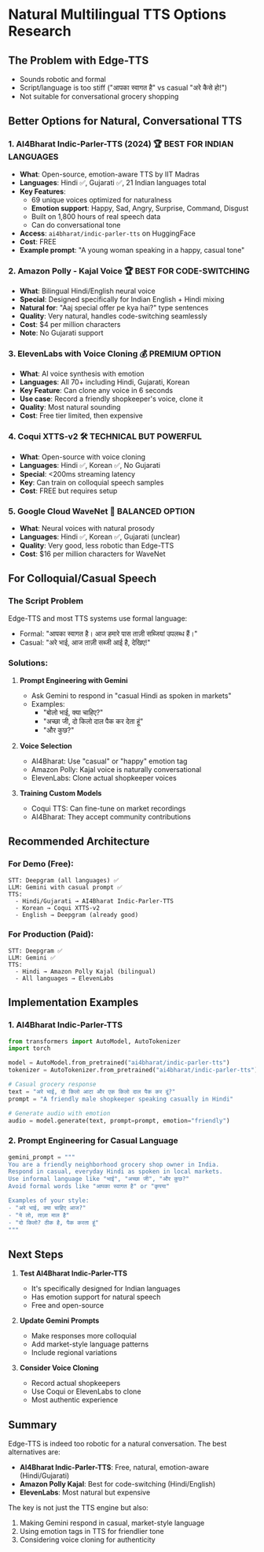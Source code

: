 # Natural Multilingual TTS Options Research

## The Problem with Edge-TTS
- Sounds robotic and formal
- Script/language is too stiff ("आपका स्वागत है" vs casual "अरे कैसे हो!")
- Not suitable for conversational grocery shopping

## Better Options for Natural, Conversational TTS

### 1. **AI4Bharat Indic-Parler-TTS** (2024) 🏆 BEST FOR INDIAN LANGUAGES
- **What**: Open-source, emotion-aware TTS by IIT Madras
- **Languages**: Hindi ✅, Gujarati ✅, 21 Indian languages total
- **Key Features**:
  - 69 unique voices optimized for naturalness
  - **Emotion support**: Happy, Sad, Angry, Surprise, Command, Disgust
  - Built on 1,800 hours of real speech data
  - Can do conversational tone
- **Access**: `ai4bharat/indic-parler-tts` on HuggingFace
- **Cost**: FREE
- **Example prompt**: "A young woman speaking in a happy, casual tone"

### 2. **Amazon Polly - Kajal Voice** 🏆 BEST FOR CODE-SWITCHING
- **What**: Bilingual Hindi/English neural voice
- **Special**: Designed specifically for Indian English + Hindi mixing
- **Natural for**: "Aaj special offer pe kya hai?" type sentences
- **Quality**: Very natural, handles code-switching seamlessly
- **Cost**: $4 per million characters
- **Note**: No Gujarati support

### 3. **ElevenLabs with Voice Cloning** 💰 PREMIUM OPTION
- **What**: AI voice synthesis with emotion
- **Languages**: All 70+ including Hindi, Gujarati, Korean
- **Key Feature**: Can clone any voice in 6 seconds
- **Use case**: Record a friendly shopkeeper's voice, clone it
- **Quality**: Most natural sounding
- **Cost**: Free tier limited, then expensive

### 4. **Coqui XTTS-v2** 🛠️ TECHNICAL BUT POWERFUL
- **What**: Open-source with voice cloning
- **Languages**: Hindi ✅, Korean ✅, No Gujarati
- **Special**: <200ms streaming latency
- **Key**: Can train on colloquial speech samples
- **Cost**: FREE but requires setup

### 5. **Google Cloud WaveNet** 🎯 BALANCED OPTION
- **What**: Neural voices with natural prosody
- **Languages**: Hindi ✅, Korean ✅, Gujarati (unclear)
- **Quality**: Very good, less robotic than Edge-TTS
- **Cost**: $16 per million characters for WaveNet

## For Colloquial/Casual Speech

### The Script Problem
Edge-TTS and most TTS systems use formal language:
- Formal: "आपका स्वागत है। आज हमारे पास ताज़ी सब्जियां उपलब्ध हैं।"
- Casual: "अरे भाई, आज ताज़ी सब्जी आई है, देखिए!"

### Solutions:

1. **Prompt Engineering with Gemini**
   - Ask Gemini to respond in "casual Hindi as spoken in markets"
   - Examples:
     - "बोलो भाई, क्या चाहिए?"
     - "अच्छा जी, दो किलो दाल पैक कर देता हूं"
     - "और कुछ?"

2. **Voice Selection**
   - AI4Bharat: Use "casual" or "happy" emotion tag
   - Amazon Polly: Kajal voice is naturally conversational
   - ElevenLabs: Clone actual shopkeeper voices

3. **Training Custom Models**
   - Coqui TTS: Can fine-tune on market recordings
   - AI4Bharat: They accept community contributions

## Recommended Architecture

### For Demo (Free):
```
STT: Deepgram (all languages) ✅
LLM: Gemini with casual prompt ✅
TTS: 
  - Hindi/Gujarati → AI4Bharat Indic-Parler-TTS
  - Korean → Coqui XTTS-v2
  - English → Deepgram (already good)
```

### For Production (Paid):
```
STT: Deepgram ✅
LLM: Gemini ✅
TTS:
  - Hindi → Amazon Polly Kajal (bilingual)
  - All languages → ElevenLabs
```

## Implementation Examples

### 1. AI4Bharat Indic-Parler-TTS
```python
from transformers import AutoModel, AutoTokenizer
import torch

model = AutoModel.from_pretrained("ai4bharat/indic-parler-tts")
tokenizer = AutoTokenizer.from_pretrained("ai4bharat/indic-parler-tts")

# Casual grocery response
text = "अरे भाई, दो किलो आटा और एक किलो दाल पैक कर दूं?"
prompt = "A friendly male shopkeeper speaking casually in Hindi"

# Generate audio with emotion
audio = model.generate(text, prompt=prompt, emotion="friendly")
```

### 2. Prompt Engineering for Casual Language
```python
gemini_prompt = """
You are a friendly neighborhood grocery shop owner in India.
Respond in casual, everyday Hindi as spoken in local markets.
Use informal language like "भाई", "अच्छा जी", "और कुछ?"
Avoid formal words like "आपका स्वागत है" or "कृपया"

Examples of your style:
- "अरे भाई, क्या चाहिए आज?"
- "ये लो, ताज़ा माल है"
- "दो किलो? ठीक है, पैक करता हूं"
"""
```

## Next Steps

1. **Test AI4Bharat Indic-Parler-TTS**
   - It's specifically designed for Indian languages
   - Has emotion support for natural speech
   - Free and open-source

2. **Update Gemini Prompts**
   - Make responses more colloquial
   - Add market-style language patterns
   - Include regional variations

3. **Consider Voice Cloning**
   - Record actual shopkeepers
   - Use Coqui or ElevenLabs to clone
   - Most authentic experience

## Summary

Edge-TTS is indeed too robotic for a natural conversation. The best alternatives are:
- **AI4Bharat Indic-Parler-TTS**: Free, natural, emotion-aware (Hindi/Gujarati)
- **Amazon Polly Kajal**: Best for code-switching (Hindi/English)
- **ElevenLabs**: Most natural but expensive

The key is not just the TTS engine but also:
1. Making Gemini respond in casual, market-style language
2. Using emotion tags in TTS for friendlier tone
3. Considering voice cloning for authenticity